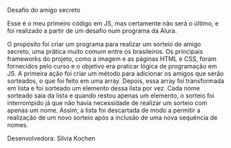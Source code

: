 Desafio do amigo secreto

Esse é o meu primeiro código em JS, mas certamente não será o último, e foi realizado a partir de um desafio num programa da Alura.

O propósito foi criar um programa para realizar um sorteio de amigo secreto, uma prática muito comum entre os brasileiros. 
Os principais frameworks do projeto, como a imagem e as páginas HTML e CSS, foram fornecidos pelo curso e o objetivo era praticar lógica de programação em JS. A primeira ação foi criar um método para adicionar os amigos que serão sorteados, o que foi feito em uma array. Depois, essa array foi transformada em lista e foi sorteado um elemento dessa lista por vez. Cada nome sorteado saia da lista e quando restou apenas um elemento, o sorteio foi interrompido já que não havia necessidade de realizar um sorteio com apenas um nome. Assim, a lista foi descartada de modo a permitir a realização de um novo sorteio após a inclusão de uma nova sequência de nomes.

Desenvolvedora: Silvia Kochen